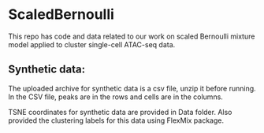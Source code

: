 # ScaledBernoulli
This repo has code and data related to our work on scaled Bernoulli mixture model applied to cluster single-cell ATAC-seq data. 

## Synthetic data: 
The uploaded archive for synthetic data is a csv file, unzip it before running. In the CSV file, peaks are in the rows and cells are in the columns.   


TSNE coordinates for synthetic data are provided in Data folder. Also provided the clustering labels for this data using FlexMix package.
